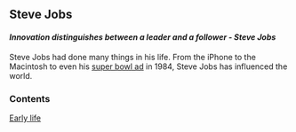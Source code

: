 ## Steve Jobs
#### *Innovation distinguishes between a leader and a follower - Steve Jobs*
Steve Jobs had done many things in his life. From the iPhone to the Macintosh to even his [super bowl ad](https://www.youtube.com/watch?v=2zfqw8nhUwA) in 1984, Steve Jobs has influenced the world.

### Contents
[Early life](earlylife.md)



